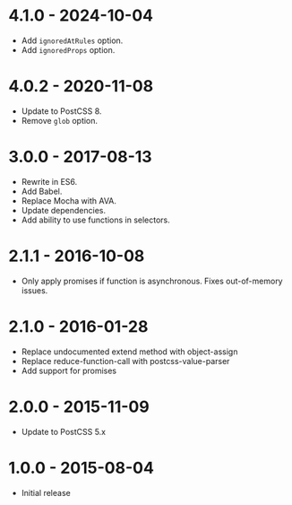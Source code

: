 # 4.1.0 - 2024-10-04
* Add `ignoredAtRules` option.
* Add `ignoredProps` option.

# 4.0.2 - 2020-11-08
* Update to PostCSS 8.
* Remove `glob` option. 

# 3.0.0 - 2017-08-13
* Rewrite in ES6.
* Add Babel.
* Replace Mocha with AVA.
* Update dependencies.
* Add ability to use functions in selectors.

# 2.1.1 - 2016-10-08
* Only apply promises if function is asynchronous. Fixes out-of-memory issues.

# 2.1.0 - 2016-01-28
* Replace undocumented extend method with object-assign
* Replace reduce-function-call with postcss-value-parser
* Add support for promises

# 2.0.0 - 2015-11-09
* Update to PostCSS 5.x

# 1.0.0 - 2015-08-04
* Initial release
